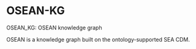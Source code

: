 # OSEAN-KG
OSEAN_KG: OSEAN knowledge graph

OSEAN is a knowledge graph built on the ontology-supported SEA CDM.
